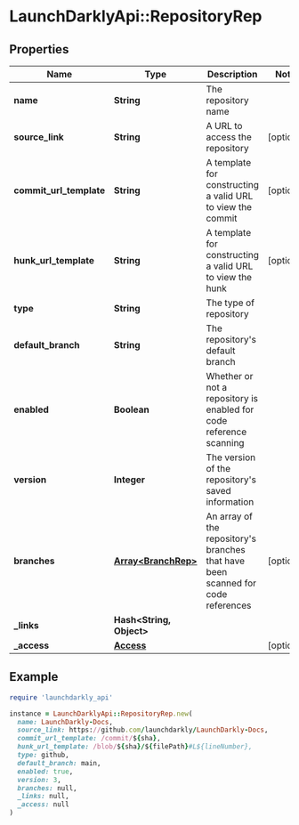# LaunchDarklyApi::RepositoryRep

## Properties

| Name | Type | Description | Notes |
| ---- | ---- | ----------- | ----- |
| **name** | **String** | The repository name |  |
| **source_link** | **String** | A URL to access the repository | [optional] |
| **commit_url_template** | **String** | A template for constructing a valid URL to view the commit | [optional] |
| **hunk_url_template** | **String** | A template for constructing a valid URL to view the hunk | [optional] |
| **type** | **String** | The type of repository |  |
| **default_branch** | **String** | The repository&#39;s default branch |  |
| **enabled** | **Boolean** | Whether or not a repository is enabled for code reference scanning |  |
| **version** | **Integer** | The version of the repository&#39;s saved information |  |
| **branches** | [**Array&lt;BranchRep&gt;**](BranchRep.md) | An array of the repository&#39;s branches that have been scanned for code references | [optional] |
| **_links** | **Hash&lt;String, Object&gt;** |  |  |
| **_access** | [**Access**](Access.md) |  | [optional] |

## Example

```ruby
require 'launchdarkly_api'

instance = LaunchDarklyApi::RepositoryRep.new(
  name: LaunchDarkly-Docs,
  source_link: https://github.com/launchdarkly/LaunchDarkly-Docs,
  commit_url_template: /commit/${sha},
  hunk_url_template: /blob/${sha}/${filePath}#L${lineNumber},
  type: github,
  default_branch: main,
  enabled: true,
  version: 3,
  branches: null,
  _links: null,
  _access: null
)
```

